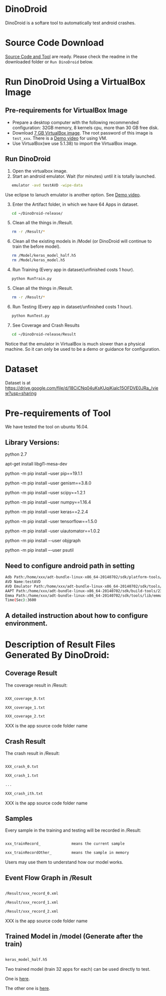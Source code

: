# DinoDroid

DinoDroid is a softare tool to automatically test android crashes.

# Source Code Download

[Source Code and Tool](https://drive.google.com/file/d/1gCszF_CN7SUcq6_fWkU6t5Oz3TRRRNTk/view?usp=sharing) are ready. Please check the readme in the downloaded folder or `Run DinoDroid` below.

# Run DinoDroid Using a VirtualBox Image

## Pre-requirements for VirtualBox Image

- Prepare a desktop computer with the following recommended configuration: 32GB memory, 8 kernels cpu, more than 30 GB free disk.
- Download [7 GB VirtualBox image](https://drive.google.com/file/d/1-TkJZyVm9raFH5dvVLmHQYMDDC8_0aNc/view?usp=sharing). The root password of this image is `test_xxx`. There is a [Demo video](https://youtu.be/XP1sAaau8OQ) for using VM.
- Use VirtualBox(we use 5.1.38) to import the VirtualBox image.


## Run DinoDroid

1. Open the virtualbox image.
2. Start an android emulator. Wait (for minutes) until it is totally launched.

```sh
   emulator -avd testAVD -wipe-data
```
Use eclipse to lanuch emulator is another option. See [Demo video](https://youtu.be/XP1sAaau8OQ).

3. Enter the Artifact folder, in which we have 64 Apps in dataset.

```sh
   cd ~/DinoDroid-release/
```

5. Clean all the things in /Result.

```sh
   rm -r /Result/*
```

6. Clean all the existing models in /Model (or DinoDroid will continue to train the before model).

```sh
   rm /Model/keras_model_half.h5
   rm /Model/keras_model.h5
```

4. Run Training (Every app in dataset/unfinished costs 1 hour).

```sh
   python RunTrain.py
```

5. Clean all the things in /Result.

```sh
   rm -r /Result/*
```


6. Run Testing (Every app in dataset/unfinished costs 1 hour).

```sh
   python RunTest.py
```

7. See Coverage and Crash Results

```sh
   cd ~/DinoDroid-release/Result
```

Notice that the emulator in VirtualBox is much slower than a physical machine. So it can only be used to be a demo or guidance for configuration.

# Dataset

Dataset is at https://drive.google.com/file/d/18CiCNq04uKsKUqjKialc15OFDVE0JRa_/view?usp=sharing

# Pre-requirements of Tool

We have tested the tool on ubuntu 16.04.

## Library Versions:

python 2.7

apt-get install libgl1-mesa-dev

python -m pip install –user pip==19.1.1

python -m pip install –user genism==3.8.0

python -m pip install –user scipy==1.2.1

python -m pip install –user numpy==1.16.4

python -m pip install –user keras==2.2.4

python -m pip install -user tensorflow==1.5.0

python -m pip install -user uiautomator==1.0.2

python -m pip install --user objgraph

python -m pip install –-user psutil

## Need to configure android path in setting

```sh
Adb Path:/home/xxx/adt-bundle-linux-x86_64-20140702/sdk/platform-tools/adb
AVD Name:testAVD
AVD Emulator Path:/home/xxx/adt-bundle-linux-x86_64-20140702/sdk/tools/emulator
AAPT Path:/home/xxx/adt-bundle-linux-x86_64-20140702/sdk/build-tools/23.0.3/aapt
Emma Path:/home/xxx/adt-bundle-linux-x86_64-20140702/sdk/tools/lib/emma.jar
Time(Sec):3600
```



## A detailed instruction about how to configure environment.


# Description of Result Files Generated By DinoDroid:

## Coverage Result

The coverage result in /Result:

```sh

XXX_coverage_0.txt

XXX_coverage_1.txt

XXX_coverage_2.txt

```

XXX is the app source code folder name

## Crash Result

The crash result in /Result:

```sh

XXX_crash_0.txt

XXX_crash_1.txt

...

XXX_crash_ith.txt

```

XXX is the app source code folder name

## Samples

Every sample in the training and testing will be recorded in /Result:

```sh

xxx_trainRecord_              means the current sample 

xxx_trainRecordOther_         means the sample in memory


```

Users may use them to understand how our model works.

## Event Flow Graph in /Result

```sh

/Result/xxx_record_0.xml

/Result/xxx_record_1.xml

/Result/xxx_record_2.xml

```

XXX is the app source code folder name

## Trained Model in /model (Generate after the train)

```sh

keras_model_half.h5

```

Two trained model (train 32 apps for each) can be used directly to test.

One is [here](https://drive.google.com/file/d/1GzWX9OeAC4vnuMyHA6eBq3yOSShhRoFX/view?usp=sharing). 

The other one is [here](https://drive.google.com/file/d/1WMe_ViO0H5jA29-Lz66pwwUTK8jYw_Md/view?usp=sharing).


